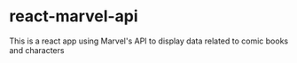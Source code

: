 # react-marvel-api
This is a react app using Marvel's API to display data related to comic books and characters
